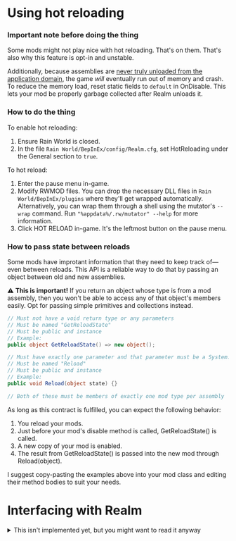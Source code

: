 # Using hot reloading

### Important note before doing the thing
Some mods might not play nice with hot reloading. That's on them. That's also why this feature is opt-in and unstable.

Additionally, because assemblies are [never truly unloaded from the application domain](https://docs.microsoft.com/en-us/dotnet/api/system.appdomain?view=net-5.0#remarks), the game *will* eventually run out of memory and crash. To reduce the memory load, reset static fields to `default` in OnDisable. This lets your mod be properly garbage collected after Realm unloads it.

### How to do the thing
To enable hot reloading:
1. Ensure Rain World is closed.
2. In the file `Rain World/BepInEx/config/Realm.cfg`, set HotReloading under the General section to `true`.

To hot reload:
1. Enter the pause menu in-game.
2. Modify RWMOD files. You can drop the necessary DLL files in `Rain World/BepInEx/plugins` where they'll get wrapped automatically. Alternatively, you can wrap them through a shell using the mutator's `--wrap` command. Run `"%appdata%/.rw/mutator" --help` for more information.
3. Click HOT RELOAD in-game. It's the leftmost button on the pause menu.

### How to pass state between reloads
Some mods have improtant information that they need to keep track of—even between reloads. This API is a reliable way to do that by passing an object between old and new assemblies.

⚠ **This is important!** If you return an object whose type is from a mod assembly, then you won't be able to access any of that object's members easily. Opt for passing simple primitives and collections instead.

```cs
// Must not have a void return type or any parameters
// Must be named "GetReloadState"
// Must be public and instance
// Example:
public object GetReloadState() => new object();

// Must have exactly one parameter and that parameter must be a System.Object
// Must be named "Reload"
// Must be public and instance
// Example:
public void Reload(object state) {}

// Both of these must be members of exactly one mod type per assembly
```

As long as this contract is fulfilled, you can expect the following behavior:
1. You reload your mods.
2. Just before your mod's disable method is called, GetReloadState() is called.
3. A new copy of your mod is enabled.
4. The result from GetReloadState() is passed into the new mod through Reload(object).

I suggest copy-pasting the examples above into your mod class and editing their method bodies to suit your needs.

# Interfacing with Realm
<details>
  <summary>This isn't implemented yet, but you might want to read it anyway</summary>
  
# Via GitHub
For a mod to interface with Realm, its homepage on raindb.net must be a GitHub repository, and:
- The repository must contain at least one full release.
- The latest full release must match [this Regular Expression](https://regexr.com/66e7q) at least once in its body.
- Every dependency must be included as a binary.

### Example release
```
TAG:            v1.0.0
RELEASE TITLE:  First stable release!!
DESCRIPTION:    Plugin for Realm. Blah, mod description, blah blah changelog blah.
BINARIES:       MyMod.dll
                ConfigMachine.dll
PRE-RELEASE:    No
```
</details
